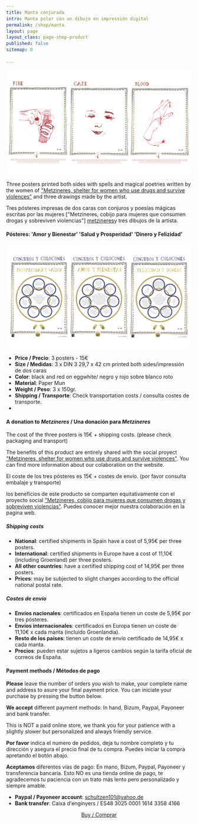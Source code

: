 ```yaml
---
title: Manta conjurada
intro: Manta polar con un dibujo en impressión digital
permalink: /shop/manta
layout: page
layout_class: page-shop-product
published: false
sitemap: 0

---
```


[![producto poster](/media/images/PosterBack.jpg)](/shop)

Three posters printed both sides with spells and magical poetries written by the women of ["Metzineres, shelter for women who use drugs and survive violences"][metzineres] and three drawings made by the artist.

Tres pósteres impresas de dos caras con conjuros y poesías mágicas escritas por las mujeres ["Metzineres, cobijo para mujeres que consumen drogas y sobreviven violencias"] [metzineres]y tres dibujos de la artista.

#### Pósteres: 'Amor y Bienestar' 'Salud y Prosperidad' 'Dinero y Felizidad' 

[![producto manta](/media/images/PosterFront.jpg)](/shop)

- **Price / Precio**: 3 posters - 15€ 
- **Size / Medidas**: 3 x DIN 3 29,7 x 42 cm printed both sides/impressión de dos caras
- **Color**: black and red on eggwhite/ negro y rojo sobre blanco roto
- **Material**: Paper Mun
- **Weight / Peso**: 3 x 150gr.
- **Shipping / Transporte**: Check transportation costs / consulta costes de transporte.
-
#### A donation to _Metzineres_ / Una donación para _Metzineres_

The cost of the three posters is 15€ + shipping costs. (please check packaging and transport)

The benefits of this product are entirely shared with the social proyect ["Metzineres, shelter for women who use drugs and survive violences"][metzineres]. You can find more information about our colaboration on the website.

El coste de los tres pósteres es 15€ + costes de envío. (por favor consulta embalaje y transporte)

los beneficios de este producto se comparten equitativamente con el proyecto social ["Metzineres, cobijo para mujeres que consumen drogas y sobreviven violencias"][metzineres]. Puedes conocer mejor nuestra colaboración en la pagina web.

[metzineres]: http://metzineres.net/

##### Shipping costs

- **National**: certified shipments in Spain have a cost of 5,95€ per three posters.  
- **International**: certified shipments in Europe have a cost of 11,10€ (including Groenland) per three posters.
- **All other countries**: have a certified shipping cost of 14,95€ per three posters.
- **Prices**: may be subjected to slight changes according to the official national postal rate.

##### Costes de envío

- **Envíos nacionales**: certificados en España tienen un coste de 5,95€ por tres pósteres.
- **Envíos internacionales**: certificados en Europa tienen un coste de 11,10€ x cada manta (incluido Groenlandia).
- **Resto de los países**: tienen un coste de envío certificado de 14,95€ x cada manta.
- **Precios**: pueden estar sujetos a ligeros cambios según la tarifa oficial de correos de España.


#### Payment methods / Métodos de pago

**Please** leave the number of orders you wish to make, your complete name and address to asure your final payment price. You can iniciate your purchase by pressing the button below.

**We accept** different  payment methods: In hand, Bizum, Paypal, Payoneer and bank transfer. 

This is NOT a paid online store, we thank you for your patience with a slightly slower but personalized and always friendly service.

**Por favor** indica el numero de pedidos, deja tu nombre completo y tu dirección y asegura el precio final de tu compra. Puedes iniciar la compra apretando el botón abajo.

**Aceptamos** diferentes vías de pago: En mano, Bizum, Paypal, Payoneer y transferencia bancaria.
Esto NO es una tienda online de pago, te agradecemos tu paciencia con un trato más lento pero personalizado y siempre amable.

- **Paypal / Payoneer account**: schultzen101@yahoo.de
- **Bank transfer**: Caixa d'enginyers / ES48 3025 0001 1614 3358 4166

<p style="text-align:center">
<a href=" mailto:contact@christinaschultz.com?subject=I%20would%20like%20to%20purchase%20a%20charmed%20blanket%20%2F%20Quiero%20comprar%20una%20manta%20conjurada&body=Hi%20Christina!%0D%0A%0D%0AI%20would%20like%20to%20purchase%20a%20charmed%20blanket.%0D%0A%0D%0AThis%20is%20my%20shipping%20address%3A%0D%0AJoana%20Doua%0D%0AEverybodystreet%2011%0D%0A80008%20Everbody%20town%0D%0A%0D%0AAs%20soon%20as%20I%20know%20the%20exact%20price%2C%20I%20will%20transfer%20the%20money%20via%20bank%0D%0Atransfer%20%2Fpaypal%20%2F%20payoneer%0D%0A%0D%0A%3D%3D%3D%3D%3D%3D%3D%3D%3D%3D%3D%3D%3D%3D%3D%3D%3D%3D%3D%3D%3D%3D%3D%3D%3D%3D%3D%3D%3D%0D%0A%0D%0A%C2%A1Hola%20Christina!%0D%0A%0D%0AQuiero%20comprar%20una%20manta%20conjurada.%0D%0A%0D%0AEsta%20es%20mi%20direcci%C3%B3n%20de%20env%C3%ADo%3A%0D%0AJoana%20Doua%0D%0Acalle%2F%20de%20todas%2011%0D%0A80008%20Pueblo%20de%20todas%0D%0A%0D%0ATan%20pronto%20como%20sepa%20el%20precio%20exacto%2C%20transferir%C3%A9%20el%20dinero%20mediante%0D%0Atransferencia%20bancaria%20%2F%20paypal%20%2F%20payoneer%0D%0A" class="btn">Buy / Comprar</a>
</p>
